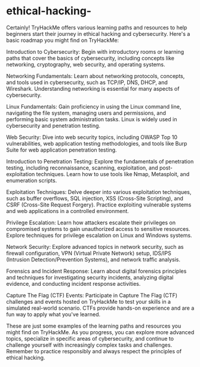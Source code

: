 # ethical-hacking-

Certainly! TryHackMe offers various learning paths and resources to help beginners start their journey in ethical hacking and cybersecurity. Here's a basic roadmap you might find on TryHackMe:

Introduction to Cybersecurity: Begin with introductory rooms or learning paths that cover the basics of cybersecurity, including concepts like networking, cryptography, web security, and operating systems.

Networking Fundamentals: Learn about networking protocols, concepts, and tools used in cybersecurity, such as TCP/IP, DNS, DHCP, and Wireshark. Understanding networking is essential for many aspects of cybersecurity.

Linux Fundamentals: Gain proficiency in using the Linux command line, navigating the file system, managing users and permissions, and performing basic system administration tasks. Linux is widely used in cybersecurity and penetration testing.

Web Security: Dive into web security topics, including OWASP Top 10 vulnerabilities, web application testing methodologies, and tools like Burp Suite for web application penetration testing.

Introduction to Penetration Testing: Explore the fundamentals of penetration testing, including reconnaissance, scanning, exploitation, and post-exploitation techniques. Learn how to use tools like Nmap, Metasploit, and enumeration scripts.

Exploitation Techniques: Delve deeper into various exploitation techniques, such as buffer overflows, SQL injection, XSS (Cross-Site Scripting), and CSRF (Cross-Site Request Forgery). Practice exploiting vulnerable systems and web applications in a controlled environment.

Privilege Escalation: Learn how attackers escalate their privileges on compromised systems to gain unauthorized access to sensitive resources. Explore techniques for privilege escalation on Linux and Windows systems.

Network Security: Explore advanced topics in network security, such as firewall configuration, VPN (Virtual Private Network) setup, IDS/IPS (Intrusion Detection/Prevention Systems), and network traffic analysis.

Forensics and Incident Response: Learn about digital forensics principles and techniques for investigating security incidents, analyzing digital evidence, and conducting incident response activities.

Capture The Flag (CTF) Events: Participate in Capture The Flag (CTF) challenges and events hosted on TryHackMe to test your skills in a simulated real-world scenario. CTFs provide hands-on experience and are a fun way to apply what you've learned.

These are just some examples of the learning paths and resources you might find on TryHackMe. As you progress, you can explore more advanced topics, specialize in specific areas of cybersecurity, and continue to challenge yourself with increasingly complex tasks and challenges. Remember to practice responsibly and always respect the principles of ethical hacking.





